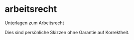 # arbeitsrecht
Unterlagen zum Arbeitsrecht

Dies sind persönliche Skizzen ohne Garantie auf Korrektheit.
